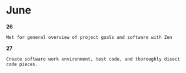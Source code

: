 
June 
=========

**26**

    Met for general overview of project goals and software with Zen
    
**27**

    Create software work environment, test code, and thoroughly disect code pieces.
    
    






